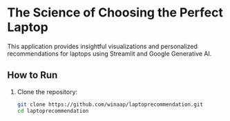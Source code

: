 # The Science of Choosing the Perfect Laptop

This application provides insightful visualizations and personalized recommendations for laptops using Streamlit and Google Generative AI.

## How to Run
1. Clone the repository:
   ```bash
   git clone https://github.com/winaap/laptoprecommendation.git
   cd laptoprecommendation

